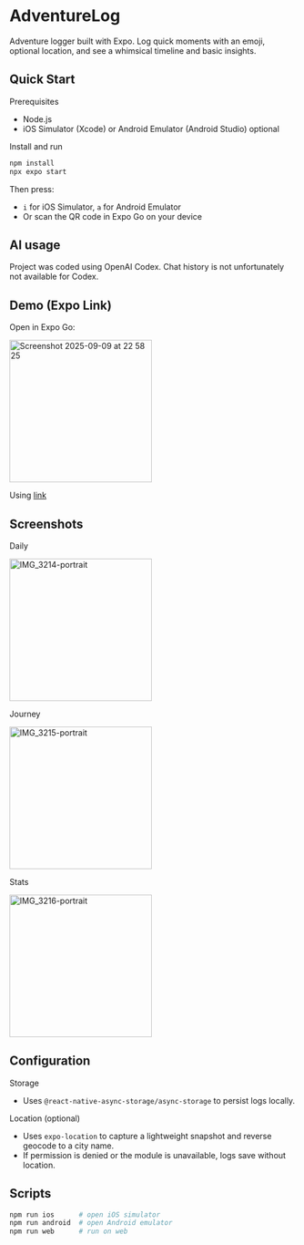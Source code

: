 # AdventureLog

Adventure logger built with Expo. Log quick moments with an emoji, optional location, and see a whimsical timeline and basic insights.

## Quick Start

Prerequisites
- Node.js
- iOS Simulator (Xcode) or Android Emulator (Android Studio) optional

Install and run
```bash
npm install
npx expo start
```
Then press:
- `i` for iOS Simulator, `a` for Android Emulator
- Or scan the QR code in Expo Go on your device

## AI usage
Project was coded using OpenAI Codex. Chat history is not unfortunately not available for Codex.

## Demo (Expo Link)

Open in Expo Go:

<img width="250" height="250" alt="Screenshot 2025-09-09 at 22 58 25" src="https://github.com/user-attachments/assets/ab7b6207-57da-40ed-89ca-b9a4fb211f60" />

Using [link](https://expo.dev/preview/update?message=first+preview&updateRuntimeVersion=exposdk%3A53.0.0&createdAt=2025-09-09T16%3A46%3A49.596Z&slug=exp&projectId=18d01be1-92a7-4b46-88d4-8a8795c60cf6&group=9e6c68f4-5027-4a32-ae67-c3e0cb822460)

## Screenshots

Daily

<img width="250" alt="IMG_3214-portrait" src="https://github.com/user-attachments/assets/e84e22e7-a66d-4718-acd9-f4b8678ade40" />

Journey

<img width="250" alt="IMG_3215-portrait" src="https://github.com/user-attachments/assets/f8c2a980-59a9-446c-b644-ff1a18563a26" />

Stats 

<img width="250" alt="IMG_3216-portrait" src="https://github.com/user-attachments/assets/ee4da669-22a5-46e9-85e9-752d2d48d734" />

## Configuration

Storage
- Uses `@react-native-async-storage/async-storage` to persist logs locally.

Location (optional)
- Uses `expo-location` to capture a lightweight snapshot and reverse geocode to a city name.
- If permission is denied or the module is unavailable, logs save without location.

## Scripts
```bash
npm run ios      # open iOS simulator
npm run android  # open Android emulator
npm run web      # run on web
```
